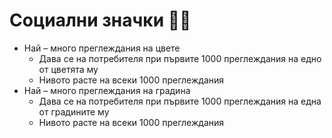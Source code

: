 # Социални значки 🧑‍🌾

* Най – много преглеждания на цвете
  * Дава се на потребителя при първите 1000 преглеждания на едно от цветята му
  * Нивото расте на всеки 1000 преглеждания
* Най – много преглеждания на градина
  * Дава се на потребителя при първите 1000 преглеждания на една от градините му
  * Нивото расте на всеки 1000 преглеждания
